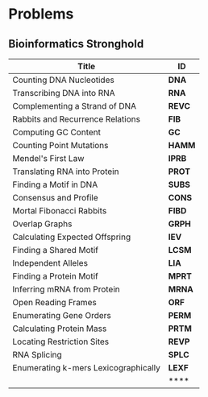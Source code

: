 # Problems

## Bioinformatics Stronghold

| Title                                | ID       |
| ------------------------------------ | -------- |
| Counting DNA Nucleotides             | **DNA**  |
| Transcribing DNA into RNA            | **RNA**  |
| Complementing a Strand of DNA        | **REVC** |
| Rabbits and Recurrence Relations     | **FIB**  |
| Computing GC Content                 | **GC**   |
| Counting Point Mutations             | **HAMM** |
| Mendel's First Law                   | **IPRB** |
| Translating RNA into Protein         | **PROT** |
| Finding a Motif in DNA               | **SUBS** |
| Consensus and Profile                | **CONS** |
| Mortal Fibonacci Rabbits             | **FIBD** |
| Overlap Graphs                       | **GRPH** |
| Calculating Expected Offspring       | **IEV**  |
| Finding a Shared Motif               | **LCSM** |
| Independent Alleles                  | **LIA**  |
| Finding a Protein Motif              | **MPRT** |
| Inferring mRNA from Protein          | **MRNA** |
| Open Reading Frames                  | **ORF**  |
| Enumerating Gene Orders              | **PERM** |
| Calculating Protein Mass             | **PRTM** |
| Locating Restriction Sites           | **REVP** |
| RNA Splicing                         | **SPLC** |
| Enumerating k-mers Lexicographically | **LEXF** |
|                                      | ****     |



